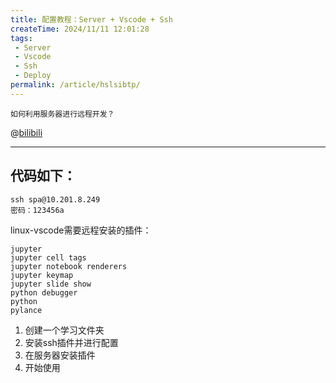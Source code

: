```yaml
---
title: 配置教程：Server + Vscode + Ssh
createTime: 2024/11/11 12:01:28
tags:
 - Server
 - Vscode
 - Ssh
 - Deploy
permalink: /article/hslsibtp/
---
```

`如何利用服务器进行远程开发？`

@[bilibili](BV1Dp2qY1EhA)

---

## 代码如下：

```
ssh spa@10.201.8.249
密码：123456a
```

linux-vscode需要远程安装的插件：

```
jupyter
jupyter cell tags
jupyter notebook renderers
jupyter keymap
jupyter slide show
python debugger
python
pylance
```

1. 创建一个学习文件夹
2. 安装ssh插件并进行配置
3. 在服务器安装插件
4. 开始使用
